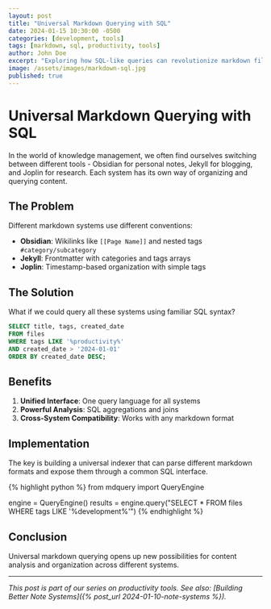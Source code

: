 ```yaml
---
layout: post
title: "Universal Markdown Querying with SQL"
date: 2024-01-15 10:30:00 -0500
categories: [development, tools]
tags: [markdown, sql, productivity, tools]
author: John Doe
excerpt: "Exploring how SQL-like queries can revolutionize markdown file management across different note-taking systems."
image: /assets/images/markdown-sql.jpg
published: true
---
```


# Universal Markdown Querying with SQL

In the world of knowledge management, we often find ourselves switching between different tools - Obsidian for personal notes, Jekyll for blogging, and Joplin for research. Each system has its own way of organizing and querying content.

## The Problem

Different markdown systems use different conventions:
- **Obsidian**: Wikilinks like `[[Page Name]]` and nested tags `#category/subcategory`
- **Jekyll**: Frontmatter with categories and tags arrays
- **Joplin**: Timestamp-based organization with simple tags

## The Solution

What if we could query all these systems using familiar SQL syntax?

```sql
SELECT title, tags, created_date
FROM files
WHERE tags LIKE '%productivity%'
AND created_date > '2024-01-01'
ORDER BY created_date DESC;
```

## Benefits

1. **Unified Interface**: One query language for all systems
2. **Powerful Analysis**: SQL aggregations and joins
3. **Cross-System Compatibility**: Works with any markdown format

## Implementation

The key is building a universal indexer that can parse different markdown formats and expose them through a common SQL interface.

{% highlight python %}
from mdquery import QueryEngine

engine = QueryEngine()
results = engine.query("SELECT * FROM files WHERE tags LIKE '%development%'")
{% endhighlight %}

## Conclusion

Universal markdown querying opens up new possibilities for content analysis and organization across different systems.

---

*This post is part of our series on productivity tools. See also: [Building Better Note Systems]({% post_url 2024-01-10-note-systems %}).*